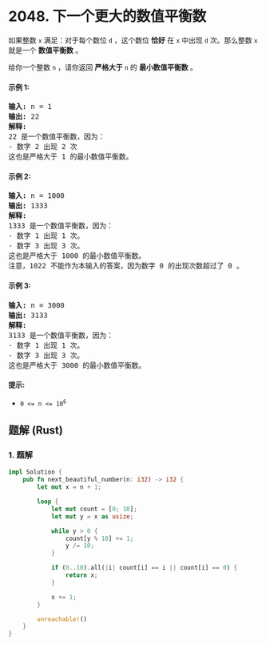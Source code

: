 # 2048. 下一个更大的数值平衡数
如果整数  `x` 满足：对于每个数位 `d` ，这个数位 **恰好** 在 `x` 中出现 `d` 次。那么整数 `x` 就是一个 **数值平衡数** 。

给你一个整数 `n` ，请你返回 **严格大于** `n` 的 **最小数值平衡数** 。

#### 示例 1:
<pre>
<strong>输入:</strong> n = 1
<strong>输出:</strong> 22
<strong>解释:</strong>
22 是一个数值平衡数，因为：
- 数字 2 出现 2 次
这也是严格大于 1 的最小数值平衡数。
</pre>

#### 示例 2:
<pre>
<strong>输入:</strong> n = 1000
<strong>输出:</strong> 1333
<strong>解释:</strong>
1333 是一个数值平衡数，因为：
- 数字 1 出现 1 次。
- 数字 3 出现 3 次。
这也是严格大于 1000 的最小数值平衡数。
注意，1022 不能作为本输入的答案，因为数字 0 的出现次数超过了 0 。
</pre>

#### 示例 3:
<pre>
<strong>输入:</strong> n = 3000
<strong>输出:</strong> 3133
<strong>解释:</strong>
3133 是一个数值平衡数，因为：
- 数字 1 出现 1 次。
- 数字 3 出现 3 次。
这也是严格大于 3000 的最小数值平衡数。
</pre>

#### 提示:
* <code>0 <= n <= 10<sup>6</sup></code>

## 题解 (Rust)

### 1. 题解
```Rust
impl Solution {
    pub fn next_beautiful_number(n: i32) -> i32 {
        let mut x = n + 1;

        loop {
            let mut count = [0; 10];
            let mut y = x as usize;

            while y > 0 {
                count[y % 10] += 1;
                y /= 10;
            }

            if (0..10).all(|i| count[i] == i || count[i] == 0) {
                return x;
            }

            x += 1;
        }

        unreachable!()
    }
}
```
